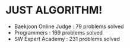 # JUST ALGORITHM!

- Baekjoon Online Judge : 79 problems solved
- Programmers : 169 problems solved
- SW Expert Academy : 231 problems solved
